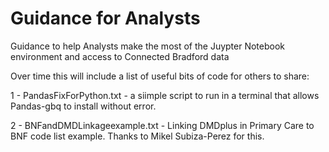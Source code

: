 
# Guidance for Analysts

Guidance to help Analysts make the most of the Juypter Notebook environment and access to Connected Bradford data 

Over time this will include a list of useful bits of code for others to share:

1 - PandasFixForPython.txt - a siimple script to run in a terminal that allows Pandas-gbq to install without error.

2 - BNFandDMDLinkageexample.txt - Linking DMDplus in Primary Care to BNF code list example. Thanks to Mikel Subiza-Perez for this.
